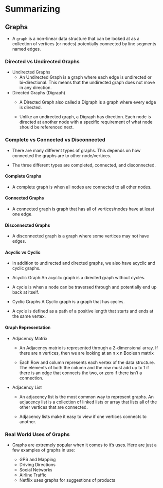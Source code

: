 # Summarizing
## Graphs 
* A `graph` is a non-linear data structure that can be looked at as a collection of vertices (or nodes) potentially connected by line segments named edges.
### Directed vs Undirected Graphs
* Undirected Graphs
  * An Undirected Graph is a graph where each edge is undirected or bi-directional. This means that the undirected graph does not move in any direction. 
* Directed Graphs (Digraph)
  * A Directed Graph also called a Digraph is a graph where every edge is directed.

  * Unlike an undirected graph, a Digraph has direction. Each node is directed at another node with a specific requirement of what node should be referenced next. 
### Complete vs Connected vs Disconnected
* There are many different types of graphs. This depends on how connected the graphs are to other node/vertices.

* The three different types are completed, connected, and disconnected.
#### Complete Graphs
  * A complete graph is when all nodes are connected to all other nodes. 
#### Connected Graphs
  * A connected graph is graph that has all of vertices/nodes have at least one edge. 
#### Disconnected Graphs
  * A disconnected graph is a graph where some vertices may not have edges.
  
#### Acyclic vs Cyclic
* In addition to undirected and directed graphs, we also have acyclic and cyclic graphs.

* Acyclic Graph An acyclic graph is a directed graph without cycles.
* A cycle is when a node can be traversed through and potentially end up back at itself. 
* Cyclic Graphs A Cyclic graph is a graph that has cycles.
* A cycle is defined as a path of a positive length that starts and ends at the same vertex. 
#### Graph Representation
* Adjacency Matrix
  * An Adjacency matrix is represented through a 2-dimensional array. If there are n vertices, then we are looking at an n x n Boolean matrix

  * Each Row and column represents each vertex of the data structure. The elements of both the column and the row must add up to 1 if there is an
edge that connects the two, or zero if there isn’t a connection. 
* Adjacency List
  * An adjacency list is the most common way to represent graphs. An adjacency list is a collection of linked lists or array that lists all of
the other vertices that are connected.

  * Adjacency lists make it easy to view if one vertices connects to another. 
### Real World Uses of Graphs
* Graphs are extremely popular when it comes to it’s uses. Here are just a few examples of graphs in use:

  * GPS and Mapping
  * Driving Directions
  * Social Networks
  * Airline Traffic
  * Netflix uses graphs for suggestions of products